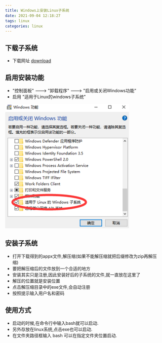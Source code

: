 ```yaml
---
title: Windows上安装Linux子系统
date: 2021-09-04 12:18:27
tags: linux
categories: linux
---
```


## 下载子系统
- 下载网址 [download](https://docs.microsoft.com/en-us/windows/wsl/install-manual)

## 启用安装功能
- "控制面板" ---> "卸载程序" ---> "启用或关闭Windows功能"
- 启用 "适用于Linux的windows子系统"

<!-- more -->

![test](/imgs/boayuan20210904122735.png)

## 安装子系统
- 打开下载得到的appx文件,解压缩(如果不能解压缩就把后缀修改为zip再解压缩)
- 要把解压缩后的文件放到一个合适的地方
- 安装其实只是注册,因此安装好后的子系统的文件,就一直放在这里了
- 解压的位置就是安装位置
- 点击解压缩目录中的exe文件,会自动注册
- 按照提示输入用户名和密码

## 使用方式
- 启动的时候,在命令行中输入bash就可以启动.
- 另外存放在linux系统,点击exe也可以启动.
- 在文件夹路径框输入 bash 可以在指定文件夹位置启动.
